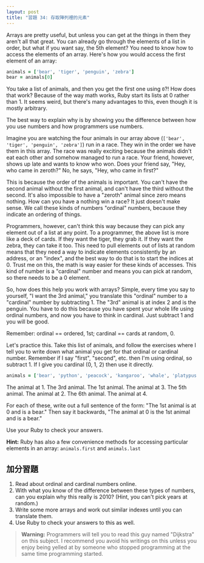 ```yaml
---
layout: post
title: "習題 34: 存取陣列裡的元素"
---
```


Arrays are pretty useful, but unless you can get at the things in them they aren't all that great. You can already go through the elements of a list in order, but what if you want say, the 5th element? You need to know how to access the elements of an array. Here's how you would access the first element of an array:

```ruby
animals = ['bear', 'tiger', 'penguin', 'zebra']
bear = animals[0]
```
You take a list of animals, and then you get the first one using `0`?! How does that work? Because of the way math works, Ruby start its lists at 0 rather than 1. It seems weird, but there's many advantages to this, even though it is mostly arbitrary.

The best way to explain why is by showing you the difference between how you use numbers and how programmers use numbers.

Imagine you are watching the four animals in our array above (`['bear', 'tiger', 'penguin', 'zebra']`) run in a race. They win in the order we have them in this array. The race was really exciting because the animals didn't eat each other and somehow managed to run a race. Your friend, however, shows up late and wants to know who won. Does your friend say, "Hey, who came in zeroth?" No, he says, "Hey, who came in first?"

This is because the order of the animals is important. You can't have the second animal without the first animal, and can't have the third without the second. It's also impossible to have a "zeroth" animal since zero means nothing. How can you have a nothing win a race? It just doesn't make sense. We call these kinds of numbers "ordinal" numbers, because they indicate an ordering of things.

Programmers, however, can't think this way because they can pick any element out of a list at any point. To a programmer, the above list is more like a deck of cards. If they want the tiger, they grab it. If they want the zebra, they can take it too. This need to pull elements out of lists at random means that they need a way to indicate elements consistently by an address, or an "index", and the best way to do that is to start the indices at 0. Trust me on this, the math is way easier for these kinds of accesses. This kind of number is a "cardinal" number and means you can pick at random, so there needs to be a 0 element.

So, how does this help you work with arrays? Simple, every time you say to yourself, "I want the 3rd animal," you translate this "ordinal" number to a "cardinal" number by subtracting 1. The "3rd" animal is at index 2 and is the penguin. You have to do this because you have spent your whole life using ordinal numbers, and now you have to think in cardinal. Just subtract 1 and you will be good.

Remember: ordinal == ordered, 1st; cardinal == cards at random, 0.

Let's practice this. Take this list of animals, and follow the exercises where I tell you to write down what animal you get for that ordinal or cardinal number. Remember if I say "first", "second", etc. then I'm using ordinal, so subtract 1. If I give you cardinal (0, 1, 2) then use it directly.

```ruby
animals = ['bear', 'python', 'peacock', 'kangaroo', 'whale', 'platypus']
```

The animal at 1.
The 3rd animal.
The 1st animal.
The animal at 3.
The 5th animal.
The animal at 2.
The 6th animal.
The animal at 4.

For each of these, write out a full sentence of the form: "The 1st animal is at 0 and is a bear." Then say it backwards, "The animal at 0 is the 1st animal and is a bear."

Use your Ruby to check your answers.

**Hint:** Ruby has also a few convenience methods for accessing particular elements in an array: `animals.first` and `animals.last` 

## 加分習題
1. Read about ordinal and cardinal numbers online.
2. With what you know of the difference between these types of numbers, can you explain why this really is 2010? (Hint, you can't pick years at random.)
3. Write some more arrays and work out similar indexes until you can translate them.
4. Use Ruby to check your answers to this as well.

> **Warning:** Programmers will tell you to read this guy named "Dijkstra" on this subject. I recommend you avoid his writings on this unless you enjoy being yelled at by someone who stopped programming at the same time programming started.
